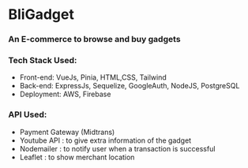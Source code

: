# BliGadget

### An E-commerce to browse and buy gadgets


### Tech Stack Used:
- Front-end: VueJs, Pinia, HTML,CSS, Tailwind
- Back-end: ExpressJs, Sequelize, GoogleAuth, NodeJS, PostgreSQL
- Deployment: AWS, Firebase

### API Used:
- Payment Gateway (Midtrans) 
- Youtube API : to give extra information of the gadget
- Nodemailer : to notify user when a transaction is successful
- Leaflet : to show merchant location
